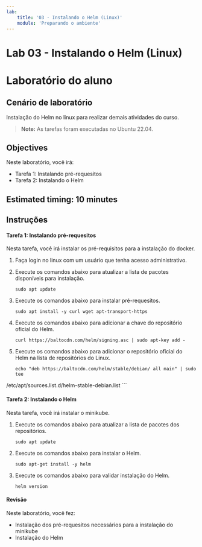 ```yaml
---
lab:
    title: '03 - Instalando o Helm (Linux)'
    module: 'Preparando o ambiente'
---
```


# Lab 03 - Instalando o Helm (Linux)

# Laboratório do aluno

## Cenário de laboratório

Instalação do Helm no linux para realizar demais atividades do curso.

>**Note:** As tarefas foram executadas no Ubuntu 22.04.

## Objectives

Neste laboratório, você irá:

+ Tarefa 1: Instalando pré-requesitos
+ Tarefa 2: Instalando o Helm

## Estimated timing: 10 minutes

## Instruções

#### Tarefa 1: Instalando pré-requesitos

Nesta tarefa, você irá instalar os pré-requisitos para a instalação do docker.

1. Faça login no linux com um usuário que tenha acesso administrativo.

1. Execute os comandos abaixo para atualizar a lista de pacotes disponíveis para instalação.

    ```shell
    sudo apt update
    ```

1. Execute os comandos abaixo para instalar pré-requesitos.

    ```shell
    sudo apt install -y curl wget apt-transport-https
    ```

1. Execute os comandos abaixo para adicionar a chave do repositório oficial do Helm.

    ```shell
    curl https://baltocdn.com/helm/signing.asc | sudo apt-key add -
    ```

1. Execute os comandos abaixo para adicionar o repositório oficial do Helm na lista de repositórios do Linux.

    ```shell
    echo "deb https://baltocdn.com/helm/stable/debian/ all main" | sudo tee
/etc/apt/sources.list.d/helm-stable-debian.list
    ```

#### Tarefa 2: Instalando o Helm

Nesta tarefa, você irá instalar o minikube.

1. Execute os comandos abaixo para atualizar a lista de pacotes dos repositórios.

    ```shell
    sudo apt update
    ```

1. Execute os comandos abaixo para instalar o Helm.

    ```shell
    sudo apt-get install -y helm
    ```

1. Execute os comandos abaixo para validar instalação do Helm.

    ```shell
    helm version
    ```

#### Revisão

Neste laboratório, você fez:

- Instalação dos pré-requesitos necessários para a instalação do minikube
- Instalação do Helm